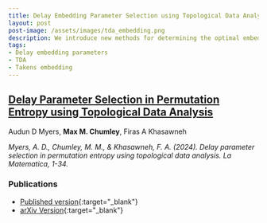 ```yaml
---
title: Delay Embedding Parameter Selection using Topological Data Analysis
layout: post
post-image: /assets/images/tda_embedding.png
description: We introduce new methods for determining the optimal embedding delay for time series data leveraging sublevel persistent homology from topological data analysis. 
tags:
- Delay embedding parameters
- TDA
- Takens embedding
---
```


## <u>Delay Parameter Selection in Permutation Entropy using Topological Data Analysis</u>

Audun D Myers, **Max M. Chumley**, Firas A Khasawneh

*Myers, A. D., Chumley, M. M., & Khasawneh, F. A. (2024). Delay parameter selection in permutation entropy using topological data analysis. La Matematica, 1-34.*

### Publications
- [Published version](https://link.springer.com/article/10.1007/s44007-024-00110-4){:target="_blank"}
- [arXiv Version](https://arxiv.org/abs/1905.04329){:target="_blank"}


